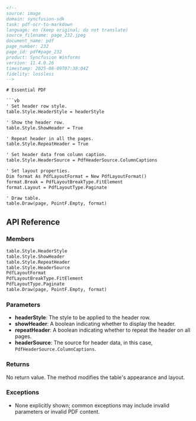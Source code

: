 ```html
<!-- 
source: image
domain: syncfusion-sdk
task: pdf-ocr-to-markdown
language: en (keep original; do not translate)
source_filename: page_232.jpeg
document_name: pdf
page_number: 232
page_id: pdf#page_232
product: Syncfusion Winforms
version: 11.4.0.26
timestamp: 2025-08-09T07:38:04Z
fidelity: lossless
-->

# Essential PDF

```vb
' Set header row style.
table.Style.HeaderStyle = headerStyle

' Show the header row.
table.Style.ShowHeader = True

' Repeat header in all the pages.
table.Style.RepeatHeader = True

' Set header data from column caption.
table.Style.HeaderSource = PdfHeaderSource.ColumnCaptions

' Set layout properties.
Dim format As PdfLayoutFormat = New PdfLayoutFormat()
format.Break = PdfLayoutBreakType.FitElement
format.Layout = PdfLayoutType.Paginate

' Draw table.
table.Draw(page, PointF.Empty, format)
```
## API Reference

### Members

```vb
table.Style.HeaderStyle
table.Style.ShowHeader
table.Style.RepeatHeader
table.Style.HeaderSource
PdfLayoutFormat
PdfLayoutBreakType.FitElement
PdfLayoutType.Paginate
table.Draw(page, PointF.Empty, format)
```

### Parameters

- **headerStyle**: The style to be applied to the header row.
- **showHeader**: A boolean indicating whether to display the header.
- **repeatHeader**: A boolean indicating whether to repeat the header on all pages.
- **headerSource**: The source for header data, in this case, `PdfHeaderSource.ColumnCaptions`.

### Returns

No return value. The method modifies the table's appearance and layout.

### Exceptions

- None explicitly shown; common exceptions may include invalid parameters or invalid PDF content.

<!-- tags: [syncfusion, pdf, table, header, layout, winforms, essentialpdf] keywords: [header row, repeat header, column captions, pdf layout, table draw, syncfusion winforms] -->
```